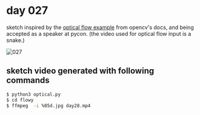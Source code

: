 # day 027

sketch inspired by the [optical flow example](https://docs.opencv.org/3.3.1/d7/d8b/tutorial_py_lucas_kanade.html) from opencv's docs, and being accepted as a speaker at pycon. (the video used for optical flow input is a snake.) 

![027](https://github.com/burningion/daily-sketches/raw/master/027/images/00236.jpg)

## sketch video generated with following commands

```bash
$ python3 optical.py
$ cd flowy
$ ffmpeg  -i %05d.jpg day28.mp4
```

